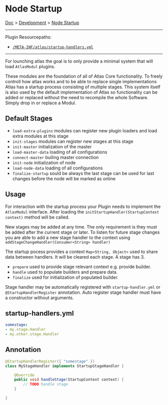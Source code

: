 
# Node Startup

[Doc](../index.md) > [Development](../index.md#development) > [Node Startup](#node-startup)

---

Plugin Resourcepaths:

- [`/META-INF/atlas/startup-handlers.yml`](#startup-handleryml)

---

For lounching atlas the goal is to only provide a minimal system that will load `AtlasModul` plugins.

These modules are the foundation of all of Atlas Core functionality. To freely controll how atlas works and to be able to replace single implementations Atlas has a startup process consisting of multiple stages. This system itself is also used by the default implementation of Atlas so functionality can be added or replaced without the need to recompile the whole Software. Simply drop in or replace a Modul.

## Default Stages

- `load-extra-plugins` modules can register new plugin loaders and load extra modules at this stage
- `init-stages` modules can register new stages at this stage
- `init-master` initialization of the master
- `load-master-data` loading of all configurations
- `connect-master` builing master connection
- `init-node` initialization of node
- `load-node-data` loading of all configurations
- `finalize-startup` sould be always the last stage can be used for last changes before the node will be marked as online

## Usage

For interaction with the startup process your Plugin needs to implement the `AtlasModul` interface. After loading the `initStartupHandler(StartupContext context)` method will be called.

New stages may be added at any time. The only requirement is they must be added after the current stage or later. To listen for future stage changes you are able to add a new stage handler to the context using `addStageChangeHandler(Consumer<String> handler)`

The startup pocess provides a context `Map<String, Object>` used to share data between handlers. It will be cleared each stage. A stage has 3.

- `prepare` used to provide stage relevant context e.g. provide builder.
- `handle` used to populate builders and prepare data.
- `finalize` used for initialization of populated builder.

Stage handler may be automatically registered with `startup-handler.yml` or `@StartupHandlerRegister` annotation. Auto register stage handler must have a constructor without arguments.

## startup-handlers.yml

```yaml
somestage: 
- my.stage.Handler
- my.other.stage.Handler
```

## Annotation

```java
@StartupHandlerRegister({ "somestage" })
class MyStageHandler implements StartupStageHandler {

    @Override
    public void handleStage(StartupContext context) {
        // TODO handle stage
    }

}
```
